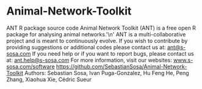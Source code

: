 # Animal-Network-Toolkit
ANT R package source code
Animal Network Toolkit (ANT) is a free open R package for analysing animal networks.'\n'
ANT is a multi-collaborative project and is meant to continuously evolve. If you wish to contribute by providing suggestions or additional codes please contact us at: ant@s-sosa.com
If you need help or if you want to report bugs, please contact us at: ant.help@s-sosa.com
For more information, visit our websites:
   www.s-sosa.com/software
   https://github.com/SebastianSosa/Animal-Network-Toolkit
Authors: Sebastian Sosa, Ivan Puga-Gonzalez, Hu Feng He, Peng Zhang, Xiaohua Xie, Cédric Sueur
